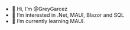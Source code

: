 - 👋 Hi, I’m @GreyGarcez
- 👀 I’m interested in .Net, MAUI, Blazor and SQL
- 🌱 I’m currently learning MAUI.

<!---
GreyGarcez/GreyGarcez is a ✨ special ✨ repository because its `README.md` (this file) appears on your GitHub profile.
You can click the Preview link to take a look at your changes.
--->
